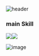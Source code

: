

![header](https://capsule-render.vercel.app/api?type=Venom&color=auto&height=200&section=header&text=Hello%20I'm%20giwon&fontSize=70)

### main Skill

<img src="https://img.shields.io/badge/html5-E34F26?style=for-the-badge&logo=html5&logoColor=white"><img src="https://img.shields.io/badge/html5-E34F26?style=for-the-badge&logo=html5&logoColor=white">


![image](https://github-readme-stats.vercel.app/api/top-langs/?username=giwon0213&layout=compact&langs_count=8&hide_border=true&title_color=000000&icon_color=000000&text_color=000000&bg_color=ffffff)







<!--
**giwon0213/giwon0213** is a ✨ _special_ ✨ repository because its `README.md` (this file) appears on your GitHub profile.

Here are some ideas to get you started:

- 🔭 I’m currently working on ...
- 🌱 I’m currently learning ...
- 👯 I’m looking to collaborate on ...
- 🤔 I’m looking for help with ...
- 💬 Ask me about ...
- 📫 How to reach me: ...
- 😄 Pronouns: ...
- ⚡ Fun fact: ...
-->
